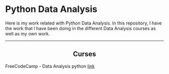 Python Data Analysis
===========

Here is my work related with Python Data Analysis. In this repository, I have the work that I have been doing in the different Data Analysis courses as well as my own work.
		
---

<h2 style="text-align:center">Curses</h2>

FreeCodeCamp - Data Analysis python [link](https://www.freecodecamp.org/news/learn-data-analysis-with-python-course/)

